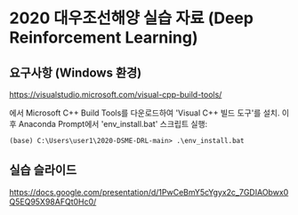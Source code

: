 # 2020 대우조선해양 실습 자료 (Deep Reinforcement Learning)

## 요구사항 (Windows 환경)

https://visualstudio.microsoft.com/visual-cpp-build-tools/

에서 Microsoft C++ Build Tools를 다운로드하여 'Visual C++ 빌드 도구'를 설치. 이후 Anaconda Prompt에서 'env_install.bat' 스크립트 실행:

```
(base) C:\Users\user1\2020-DSME-DRL-main> .\env_install.bat
```


## 실습 슬라이드

https://docs.google.com/presentation/d/1PwCeBmY5cYgyx2c_7GDIAObwx0Q5EQ95X98AFQt0Hc0/
